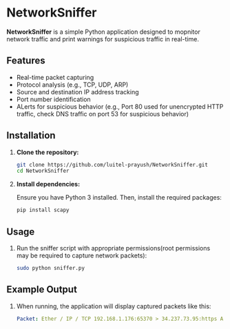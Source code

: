 # NetworkSniffer

**NetworkSniffer** is a simple Python application designed to mopnitor network traffic and print warnings for suspicious traffic in real-time.

## Features

- Real-time packet capturing
- Protocol analysis (e.g., TCP, UDP, ARP)
- Source and destination IP address tracking
- Port number identification  
- ALerts for suspicious behavior (e.g., Port 80 used for unencrypted HTTP traffic, check DNS traffic on port 53 for suspicious behavior)

## Installation

1. **Clone the repository:**

   ```bash
   git clone https://github.com/luitel-prayush/NetworkSniffer.git
   cd NetworkSniffer

2. **Install dependencies:**

   Ensure you have Python 3 installed. Then, install the required packages:

   ```bash
   pip install scapy

## Usage

1. Run the sniffer script with appropriate permissions(root permissions may be required to capture network packets):

   ```bash
   sudo python sniffer.py

## Example Output

1. When running, the application will display captured packets like this:

   ```yaml
   Packet: Ether / IP / TCP 192.168.1.176:65370 > 34.237.73.95:https A
  
